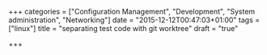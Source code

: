 +++
categories = ["Configuration Management", "Development", "System administration", "Networking"]
date = "2015-12-12T00:47:03+01:00"
tags = ["linux"]
title = "separating test code with git worktree"
draft = "true"

+++


